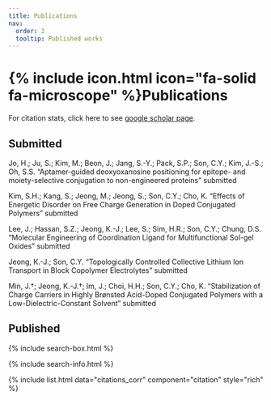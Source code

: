 ```yaml
---
title: Publications
nav:
  order: 2
  tooltip: Published works
---
```


# {% include icon.html icon="fa-solid fa-microscope" %}Publications

For citation stats, click here to see [google scholar page](https://scholar.google.com/citations?user=jxZN0mkAAAAJ&hl=en).

## Submitted

Jo, H.; Ju, S.; Kim, M.; Beon, J.; Jang, S.-Y.; Pack, S.P.; Son, C.Y.; Kim, J.-S.; Oh, S.S. “Aptamer-guided deoxyoxanosine positioning for epitope- and moiety-selective conjugation to non-engineered proteins” submitted

Kim, S.H.; Kang, S.; Jeong, M.; Jeong, S.; Son, C.Y.; Cho, K. “Effects of Energetic Disorder on Free Charge Generation in Doped Conjugated Polymers” submitted

Lee, J.; Hassan, S.Z.; Jeong, K.-J.; Lee, S.; Sim, H.R.; Son, C.Y.; Chung, D.S. “Molecular Engineering of Coordination Ligand for Multifunctional Sol-gel Oxides” submitted

Jeong, K.-J.; Son, C.Y. “Topologically Controlled Collective Lithium Ion Transport in Block Copolymer Electrolytes” submitted

Min, J.†; Jeong, K.-J.†; Im, J.; Choi, H.H.; Son, C.Y.; Cho, K. “Stabilization of Charge Carriers in Highly Brønsted Acid-Doped Conjugated Polymers with a Low-Dielectric-Constant Solvent” submitted

## Published

{% include search-box.html %}

{% include search-info.html %}

{% include list.html data="citations_corr" component="citation" style="rich" %}

